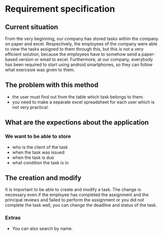 # Requirement specification

## Current situation
From the very beginning, our company has stored tasks within the company on paper and excel.
Respectively, the employees of the company were able to view the tasks assigned to them through this, but this is not a very efficient solution, because the employees have to somehow
send a paper-based version or email to excel. 
Furthermore, at our company, everybody has been required to start using android smartphones, so they can follow what exercesie was given to them.

## The problem with this method
 * the user must find out from the table which task belongs to them.
 * you need to make a separate excel spreadsheet for each user which is not very practical.

## What are the expections about the application
 ### We want to be able to store
   * who is the client of the task
   * when the task was issued
   * when the task is due 
   * what condition the task is in
## The creation and modify
It is important to be able to create and modify a task.
The change is necessary even if the employee has completed the assignment and the principal reviews and failed to perform the assignment
or you did not complete the task well, you can change the deadline and status of the task. 

### Extras
   * You can also search by name.


